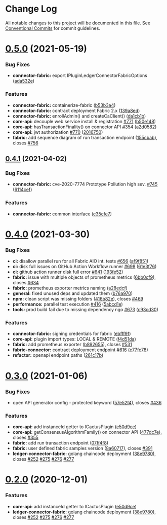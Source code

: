 # Change Log

All notable changes to this project will be documented in this file.
See [Conventional Commits](https://conventionalcommits.org) for commit guidelines.

# [0.5.0](https://github.com/hyperledger/cactus/compare/v0.4.1...v0.5.0) (2021-05-19)


### Bug Fixes

* **connector-fabric:** export IPluginLedgerConnectorFabricOptions ([ada532e](https://github.com/hyperledger/cactus/commit/ada532ef09603727379b6193b175e2834fa803d3))


### Features

* **connector-fabric:** containerize-fabric ([b53b3a4](https://github.com/hyperledger/cactus/commit/b53b3a4c1cb36e7a0f14d405cdecb3c8341f956d))
* **connector-fabric:** contract deployment Fabric 2.x ([139a8ed](https://github.com/hyperledger/cactus/commit/139a8ed96d5d547a514839a461abcb7d0e937cb0))
* **connector-fabric:** enrollAdmin() and createCaClient() ([da1cb1b](https://github.com/hyperledger/cactus/commit/da1cb1bc3c3751b5d10f98a457ae0ec62b6bdebf))
* **core-api:** decouple web service install & registration [#771](https://github.com/hyperledger/cactus/issues/771) ([b50e148](https://github.com/hyperledger/cactus/commit/b50e148f43c0b27138471c972aab391486e761e6))
* **core-api:** hasTransactionFinality() on connector API [#354](https://github.com/hyperledger/cactus/issues/354) ([a2d0582](https://github.com/hyperledger/cactus/commit/a2d058218780e5e4c81e5f847cc875879a946e3f))
* **core-api:** jwt authorization [#770](https://github.com/hyperledger/cactus/issues/770) ([2016750](https://github.com/hyperledger/cactus/commit/2016750849b4333bb4dd78897468771f0642a4f5))
* **fabric:** add sequence diagram of run transaction endpoint ([155cbab](https://github.com/hyperledger/cactus/commit/155cbab3c0358f6c259df8c0f92b788cbdfc6a71)), closes [#756](https://github.com/hyperledger/cactus/issues/756)





## [0.4.1](https://github.com/hyperledger/cactus/compare/v0.4.0...v0.4.1) (2021-04-02)


### Bug Fixes

* **connector-fabric:** cve-2020-7774 Prototype Pollution high sev. [#745](https://github.com/hyperledger/cactus/issues/745) ([6114cef](https://github.com/hyperledger/cactus/commit/6114ceff5c078674993af319653dc770a2011983))


### Features

* **connector-fabric:** common interface ([c35cfe7](https://github.com/hyperledger/cactus/commit/c35cfe755c75ae860fdf28eb7fc89215557635c5))





# [0.4.0](https://github.com/hyperledger/cactus/compare/v0.3.0...v0.4.0) (2021-03-30)


### Bug Fixes

* **ci:** disallow parallel run for all Fabric AIO int. tests [#656](https://github.com/hyperledger/cactus/issues/656) ([af9f851](https://github.com/hyperledger/cactus/commit/af9f8510da036ba1abf9470d5ade2b542841d279))
* **ci:** disk full issues on GitHub Action Workflow runner [#698](https://github.com/hyperledger/cactus/issues/698) ([61e3f76](https://github.com/hyperledger/cactus/commit/61e3f76ed910c9b04b36f995456213018cc0e7ba))
* **ci:** github action runner disk full error [#641](https://github.com/hyperledger/cactus/issues/641) ([193fe52](https://github.com/hyperledger/cactus/commit/193fe52fe2a5bc317dac7d50163cb00eb57fd628))
* **fabric:** issue with multiple objects of prometheus metrics ([6bb0cf9](https://github.com/hyperledger/cactus/commit/6bb0cf990154237e434e4de2e600517ab592a32b)), closes [#634](https://github.com/hyperledger/cactus/issues/634)
* **fabric:** prometheus exporter metrics naming ([a28edcf](https://github.com/hyperledger/cactus/commit/a28edcf2a02a8d8e8fcc876e3c4eb40931f0fd9a))
* **general:** fixed unused deps and updated them ([b76a970](https://github.com/hyperledger/cactus/commit/b76a9703341c5a4cabe056e743338cbedebbeaad))
* **npm:** clean script was missing folders ([416b82e](https://github.com/hyperledger/cactus/commit/416b82e971607129fbdfa9e1270644d0c2f5c706)), closes [#469](https://github.com/hyperledger/cactus/issues/469)
* **performance:** parallel test execution [#416](https://github.com/hyperledger/cactus/issues/416) ([5abcd1e](https://github.com/hyperledger/cactus/commit/5abcd1e42b0a89382a7c17a2d6b11b32ad00cee3))
* **tools:** prod build fail due to missing dependency ngo [#673](https://github.com/hyperledger/cactus/issues/673) ([c93cd30](https://github.com/hyperledger/cactus/commit/c93cd3021d3fafb6a28e7e6723fe65e2a800219d))


### Features

* **connector-fabric:** signing credentials for fabric ([ebfff9f](https://github.com/hyperledger/cactus/commit/ebfff9f8f5aeb86751801e531a1d8064ce6c6e51))
* **core-api:** plugin import types: LOCAL & REMOTE ([f4d51da](https://github.com/hyperledger/cactus/commit/f4d51dae5b28367e714a2b9aa35dd84a2cb4cb37))
* **fabric:** add prometheus exporter ([b892655](https://github.com/hyperledger/cactus/commit/b892655c1cb8fb1ce20fcd8f061d6f4e998eea6b)), closes [#531](https://github.com/hyperledger/cactus/issues/531)
* **fabric-connector:** contract deployment endpoint [#616](https://github.com/hyperledger/cactus/issues/616) ([c77fc78](https://github.com/hyperledger/cactus/commit/c77fc783a0df4f31af53170073176042559ef432))
* **refactor:** openapi endpoint paths ([261c17b](https://github.com/hyperledger/cactus/commit/261c17b08124070c7be0890d6bc3da380255893b))





# [0.3.0](https://github.com/hyperledger/cactus/compare/v0.1.0...v0.3.0) (2021-01-06)


### Bug Fixes

* open API generator config - protected keyword ([57e52f4](https://github.com/hyperledger/cactus/commit/57e52f42c3aaab653acb8838ba93518a5a097af8)), closes [#436](https://github.com/hyperledger/cactus/issues/436)


### Features

* **core-api:** add instanceId getter to ICactusPlugin ([e50d9ce](https://github.com/hyperledger/cactus/commit/e50d9cef081708d7d6b92701f7f941c36ef6f920))
* **core-api:** getConsensusAlgorithmFamily() on connector API ([477dc7e](https://github.com/hyperledger/cactus/commit/477dc7ed5dfba9ae56060772d478aae349919f10)), closes [#355](https://github.com/hyperledger/cactus/issues/355)
* **fabric:** add run transaction endpoint ([07ff4f8](https://github.com/hyperledger/cactus/commit/07ff4f862f6d02fec5de887d73186777951b745a))
* **fabric:** user defined fabric samples version ([8a60717](https://github.com/hyperledger/cactus/commit/8a607172f72afbdf2e0519eff3a58679975cd1ee)), closes [#391](https://github.com/hyperledger/cactus/issues/391)
* **ledger-connector-fabric:** golang chaincode deployment ([38e9780](https://github.com/hyperledger/cactus/commit/38e97808c74124bb35f0aa37e4b3d0eb42161920)), closes [#252](https://github.com/hyperledger/cactus/issues/252) [#275](https://github.com/hyperledger/cactus/issues/275) [#276](https://github.com/hyperledger/cactus/issues/276) [#277](https://github.com/hyperledger/cactus/issues/277)





# [0.2.0](https://github.com/hyperledger/cactus/compare/v0.1.0...v0.2.0) (2020-12-01)


### Features

* **core-api:** add instanceId getter to ICactusPlugin ([e50d9ce](https://github.com/hyperledger/cactus/commit/e50d9cef081708d7d6b92701f7f941c36ef6f920))
* **ledger-connector-fabric:** golang chaincode deployment ([38e9780](https://github.com/hyperledger/cactus/commit/38e97808c74124bb35f0aa37e4b3d0eb42161920)), closes [#252](https://github.com/hyperledger/cactus/issues/252) [#275](https://github.com/hyperledger/cactus/issues/275) [#276](https://github.com/hyperledger/cactus/issues/276) [#277](https://github.com/hyperledger/cactus/issues/277)

